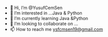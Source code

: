 - 👋 Hi, I’m @YusufCemSen
- 👀 I’m interested in ...Java & Python
- 🌱 I’m currently learning Java &Python
- 💞️ I’m looking to collaborate on ...
- 📫 How to reach me ysfcmsen19@gmail.com

<!---
YusufCemSen/YusufCemSen is a ✨ special ✨ repository because its `README.md` (this file) appears on your GitHub profile.
You can click the Preview link to take a look at your changes.
--->

